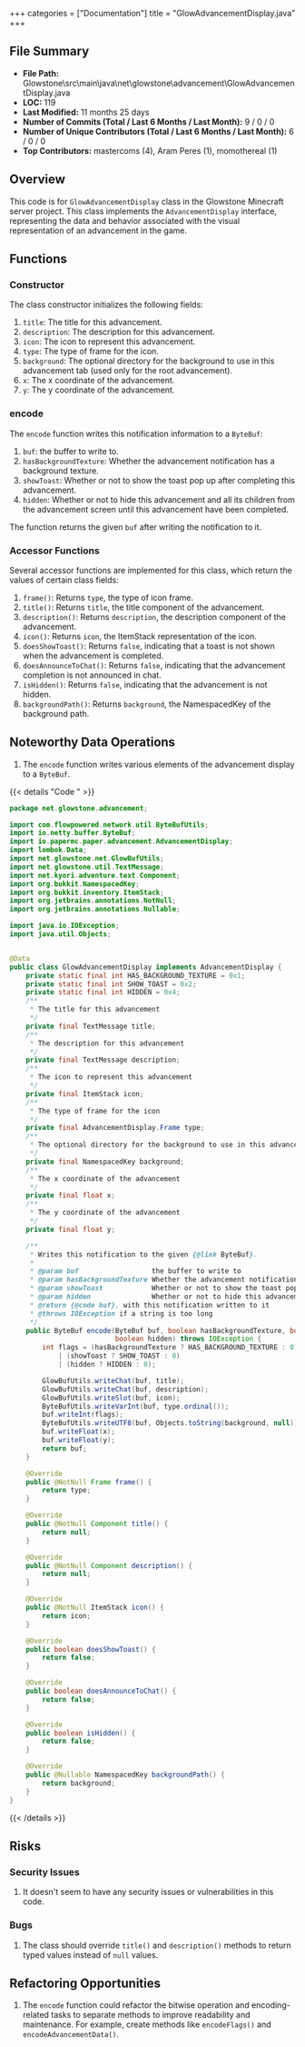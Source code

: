 +++
categories = ["Documentation"]
title = "GlowAdvancementDisplay.java"
+++

## File Summary

- **File Path:** Glowstone\src\main\java\net\glowstone\advancement\GlowAdvancementDisplay.java
- **LOC:** 119
- **Last Modified:** 11 months 25 days
- **Number of Commits (Total / Last 6 Months / Last Month):** 9 / 0 / 0
- **Number of Unique Contributors (Total / Last 6 Months / Last Month):** 6 / 0 / 0
- **Top Contributors:** mastercoms (4), Aram Peres (1), momothereal (1)

## Overview

This code is for `GlowAdvancementDisplay` class in the Glowstone Minecraft server project. This class implements the `AdvancementDisplay` interface, representing the data and behavior associated with the visual representation of an advancement in the game. 

## Functions

### Constructor

The class constructor initializes the following fields:

1. `title`: The title for this advancement.
2. `description`: The description for this advancement.
3. `icon`: The icon to represent this advancement.
4. `type`: The type of frame for the icon.
5. `background`: The optional directory for the background to use in this advancement tab (used only for the root advancement).
6. `x`: The x coordinate of the advancement.
7. `y`: The y coordinate of the advancement.

### encode

The `encode` function writes this notification information to a `ByteBuf`:

1. `buf`: the buffer to write to.
2. `hasBackgroundTexture`: Whether the advancement notification has a background texture.
3. `showToast`: Whether or not to show the toast pop up after completing this advancement.
4. `hidden`: Whether or not to hide this advancement and all its children from the advancement screen until this advancement have been completed.

The function returns the given `buf` after writing the notification to it.

### Accessor Functions

Several accessor functions are implemented for this class, which return the values of certain class fields:

1. `frame()`: Returns `type`, the type of icon frame.
2. `title()`: Returns `title`, the title component of the advancement.
3. `description()`: Returns `description`, the description component of the advancement.
4. `icon()`: Returns `icon`, the ItemStack representation of the icon.
5. `doesShowToast()`: Returns `false`, indicating that a toast is not shown when the advancement is completed.
6. `doesAnnounceToChat()`: Returns `false`, indicating that the advancement completion is not announced in chat.
7. `isHidden()`: Returns `false`, indicating that the advancement is not hidden.
8. `backgroundPath()`: Returns `background`, the NamespacedKey of the background path.

## Noteworthy Data Operations

1. The `encode` function writes various elements of the advancement display to a `ByteBuf`.


{{< details "Code " >}}
```java
package net.glowstone.advancement;

import com.flowpowered.network.util.ByteBufUtils;
import io.netty.buffer.ByteBuf;
import io.papermc.paper.advancement.AdvancementDisplay;
import lombok.Data;
import net.glowstone.net.GlowBufUtils;
import net.glowstone.util.TextMessage;
import net.kyori.adventure.text.Component;
import org.bukkit.NamespacedKey;
import org.bukkit.inventory.ItemStack;
import org.jetbrains.annotations.NotNull;
import org.jetbrains.annotations.Nullable;

import java.io.IOException;
import java.util.Objects;


@Data
public class GlowAdvancementDisplay implements AdvancementDisplay {
    private static final int HAS_BACKGROUND_TEXTURE = 0x1;
    private static final int SHOW_TOAST = 0x2;
    private static final int HIDDEN = 0x4;
    /**
     * The title for this advancement
     */
    private final TextMessage title;
    /**
     * The description for this advancement
     */
    private final TextMessage description;
    /**
     * The icon to represent this advancement
     */
    private final ItemStack icon;
    /**
     * The type of frame for the icon
     */
    private final AdvancementDisplay.Frame type;
    /**
     * The optional directory for the background to use in this advancement tab (used only for the root advancement)
     */
    private final NamespacedKey background;
    /**
     * The x coordinate of the advancement
     */
    private final float x;
    /**
     * The y coordinate of the advancement
     */
    private final float y;

    /**
     * Writes this notification to the given {@link ByteBuf}.
     *
     * @param buf                  the buffer to write to
     * @param hasBackgroundTexture Whether the advancement notification has a background texture
     * @param showToast            Whether or not to show the toast pop up after completing this advancement
     * @param hidden               Whether or not to hide this advancement and all its children from the advancement screen until this advancement have been completed
     * @return {@code buf}, with this notification written to it
     * @throws IOException if a string is too long
     */
    public ByteBuf encode(ByteBuf buf, boolean hasBackgroundTexture, boolean showToast,
                          boolean hidden) throws IOException {
        int flags = (hasBackgroundTexture ? HAS_BACKGROUND_TEXTURE : 0)
            | (showToast ? SHOW_TOAST : 0)
            | (hidden ? HIDDEN : 0);

        GlowBufUtils.writeChat(buf, title);
        GlowBufUtils.writeChat(buf, description);
        GlowBufUtils.writeSlot(buf, icon);
        ByteBufUtils.writeVarInt(buf, type.ordinal());
        buf.writeInt(flags);
        ByteBufUtils.writeUTF8(buf, Objects.toString(background, null));
        buf.writeFloat(x);
        buf.writeFloat(y);
        return buf;
    }

    @Override
    public @NotNull Frame frame() {
        return type;
    }

    @Override
    public @NotNull Component title() {
        return null;
    }

    @Override
    public @NotNull Component description() {
        return null;
    }

    @Override
    public @NotNull ItemStack icon() {
        return icon;
    }

    @Override
    public boolean doesShowToast() {
        return false;
    }

    @Override
    public boolean doesAnnounceToChat() {
        return false;
    }

    @Override
    public boolean isHidden() {
        return false;
    }

    @Override
    public @Nullable NamespacedKey backgroundPath() {
        return background;
    }
}

```
{{< /details >}}


## Risks

### Security Issues

1. It doesn't seem to have any security issues or vulnerabilities in this code.

### Bugs

1. The class should override `title()` and `description()` methods to return typed values instead of `null` values.

## Refactoring Opportunities

1. The `encode` function could refactor the bitwise operation and encoding-related tasks to separate methods to improve readability and maintenance. For example, create methods like `encodeFlags()` and `encodeAdvancementData()`.